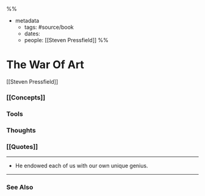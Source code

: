 %%
- metadata
	- tags: #source/book
	- dates: 
	- people: [[Steven Pressfield]]
%%

# The War Of Art
[[Steven Pressfield]]

### [[Concepts]]

### Tools

### Thoughts

### [[Quotes]]
---

- He endowed each of us with our own unique genius.


----
### See Also